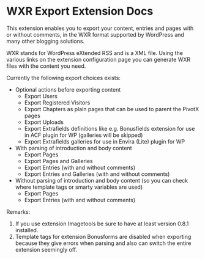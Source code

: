 
WXR Export Extension Docs
==========================

This extension enables you to export your content, entries and pages with or without
comments, in the WXR format supported by WordPress and many other blogging solutions.

WXR stands for WordPress eXtended RSS and is a XML file. Using the various links
on the extension configuration page you can generate WXR files with the content you 
need.

Currently the following export choices exists:

 * Optional actions before exporting content
   * Export Users
   * Export Registered Visitors
   * Export Chapters as plain pages that can be used to parent the PivotX pages
   * Export Uploads
   * Export Extrafields definitions like e.g. Bonusfields extension for use in ACF plugin for WP (galleries will be skipped)
   * Export Extrafields galleries for use in Envira (Lite) plugin for WP
 * With parsing of introduction and body content
   * Export Pages
   * Export Pages and Galleries
   * Export Entries (with and without comments)
   * Export Entries and Galleries (with and without comments)
 * Without parsing of introduction and body content (so you can check where template tags or smarty variables are used)
   * Export Pages
   * Export Entries (with and without comments)

Remarks:

1. If you use extension Imagetools be sure to have at least version 0.8.1 installed.
2. Template tags for extension Bonusforms are disabled when exporting because they give errors when parsing and also can switch the entire extension seemingly off.